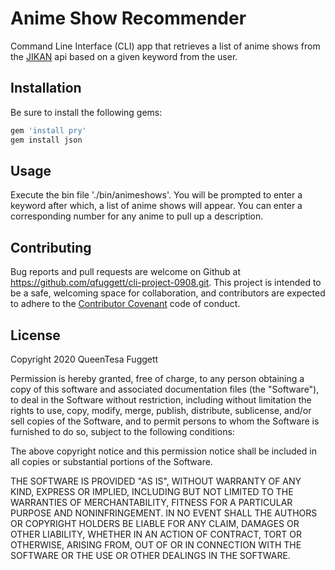 # Anime Show Recommender

Command Line Interface (CLI) app that retrieves a list of anime shows from the [JIKAN](https://jikan.moe/) api based on a given keyword from the user.

## Installation

Be sure to install the following gems: 

````ruby
gem 'install pry'
gem install json
````

## Usage

Execute the bin file './bin/animeshows'. You will be prompted to enter a keyword after which, a list of anime shows will appear. You can enter a corresponding number for any anime to pull up a description.

## Contributing
Bug reports and pull requests are welcome on Github at https://github.com/qfuggett/cli-project-0908.git. 
This project is intended to be a safe, welcoming space for collaboration, and contributors are expected to adhere to the [Contributor Covenant](http://contributor-covenant.org) code of conduct.

## License

Copyright 2020 QueenTesa Fuggett

Permission is hereby granted, free of charge, to any person obtaining a copy of this software and associated documentation files (the "Software"), to deal in the Software without restriction, including without limitation the rights to use, copy, modify, merge, publish, distribute, sublicense, and/or sell copies of the Software, and to permit persons to whom the Software is furnished to do so, subject to the following conditions:

The above copyright notice and this permission notice shall be included in all copies or substantial portions of the Software.

THE SOFTWARE IS PROVIDED "AS IS", WITHOUT WARRANTY OF ANY KIND, EXPRESS OR IMPLIED, INCLUDING BUT NOT LIMITED TO THE WARRANTIES OF MERCHANTABILITY, FITNESS FOR A PARTICULAR PURPOSE AND NONINFRINGEMENT. IN NO EVENT SHALL THE AUTHORS OR COPYRIGHT HOLDERS BE LIABLE FOR ANY CLAIM, DAMAGES OR OTHER LIABILITY, WHETHER IN AN ACTION OF CONTRACT, TORT OR OTHERWISE, ARISING FROM, OUT OF OR IN CONNECTION WITH THE SOFTWARE OR THE USE OR OTHER DEALINGS IN THE SOFTWARE.